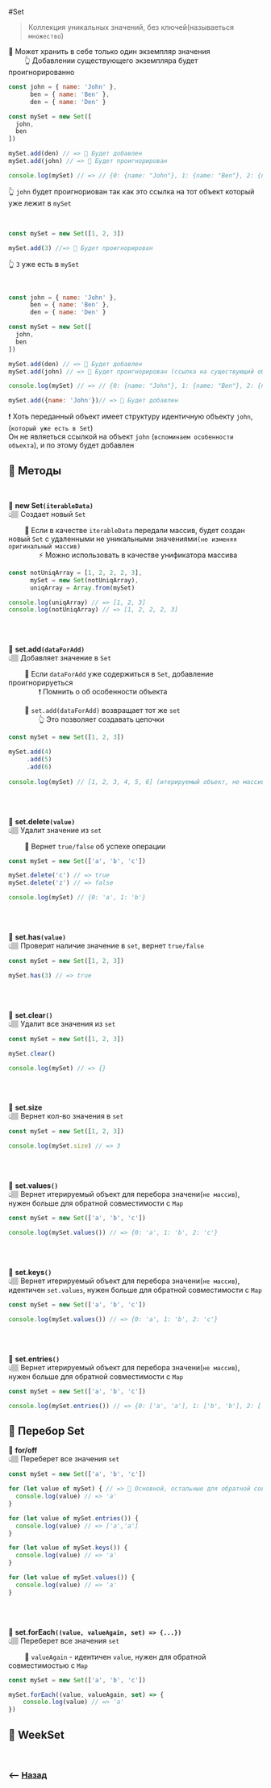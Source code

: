 #Set
> Коллекция уникальных значений, без ключей(называеться `множество`)

🔹 Может хранить в себе только один экземпляр значения  
&emsp;&emsp; 👆 Добавлении существующего экземпляра будет проигнорированно           
```javascript
const john = { name: 'John' },
      ben = { name: 'Ben' },
      den = { name: 'Den' }

const mySet = new Set([
  john,
  ben
])

mySet.add(den) // => 🎯 Будет добавлен
mySet.add(john) // => 🎯 Будет проигнорирован

console.log(mySet) // => // {0: {name: "John"}, 1: {name: "Ben"}, 2: {name: "Den"}}
```
👆 `john` будет проигнориован так как  это ссылка на тот объект который уже лежит в `mySet`

<br>

```javascript
const mySet = new Set([1, 2, 3])

mySet.add(3) //=> 🎯 Будет проигнорирован
```
👆 `3` уже есть в `mySet`

<br>

```javascript
const john = { name: 'John' },
      ben = { name: 'Ben' },
      den = { name: 'Den' }

const mySet = new Set([
  john,
  ben
])

mySet.add(den) // => 🎯 Будет добавлен
mySet.add(john) // => 🎯 Будет проигнорирован (ссылка на существующий объект)

console.log(mySet) // => // {0: {name: "John"}, 1: {name: "Ben"}, 2: {name: "Den"}}

mySet.add({name: 'John'})// => 🎯 Будет добавлен
```
❗ Хоть переданный объект имеет структуру идентичную объекту `john`, (`который уже есть в Set`)  
Он не являеться ссылкой на объект `john` (`вспоминаем особенности объекта`), и по этому будет добавлен

## 🚩 Методы

<br>

💠 **new Set`(iterableData)`**   
👆🏽 Создает новый `Set`

&emsp;&emsp; 🔹 Если в качестве `iterableData` передали массив, будет создан новый `Set` с удаленными не уникальными значениями`(не изменяя оригинальный массив)`  
&emsp;&emsp;&emsp;&emsp; ⚡ Можно использовать в качестве унификатора массива
```javascript
const notUniqArray = [1, 2, 2, 2, 3],
      mySet = new Set(notUniqArray),
      uniqArray = Array.from(mySet) 

console.log(uniqArray) // => [1, 2, 3]
console.log(notUniqArray) // => [1, 2, 2, 2, 3]
```       
 
<br>
<br>

💠 **set.add`(dataForAdd)`**   
👆🏽 Добавляет значение в `Set`

&emsp;&emsp; 🔹 Если `dataForAdd` уже содержиться в `Set`, добавление проигнорируеться  
&emsp;&emsp;&emsp;&emsp; ❗ Помнить о об особенности объекта    

&emsp;&emsp; 🔹 `set.add(dataForAdd)` возвращает тот же `set`  
&emsp;&emsp;&emsp;&emsp; 👆 Это позволяет создавать цепочки      
```javascript
const mySet = new Set([1, 2, 3])

mySet.add(4)
     .add(5)
     .add(6)
     
console.log(mySet) // [1, 2, 3, 4, 5, 6] (итерируемый объект, не массив)
```

<br>
<br>

💠 **set.delete`(value)`**   
👆🏽 Удалит значение из `set`

&emsp;&emsp; 🔹 Вернет `true/false` об успехе операции       

```javascript
const mySet = new Set(['a', 'b', 'c'])

mySet.delete('c') // => true
mySet.delete('z') // => false

console.log(mySet) // {0: 'a', 1: 'b'}
```

<br>
<br>

💠 **set.has`(value)`**   
👆🏽 Проверит наличие значение в `set`, вернет `true/false`

```javascript
const mySet = new Set([1, 2, 3])

mySet.has(3) // => true
```

<br>
<br>

💠 **set.clear`()`**   
👆🏽 Удалит все значения из `set`

```javascript
const mySet = new Set([1, 2, 3])

mySet.clear()

console.log(mySet) // => {}
```

<br><br>

💠 **set.size**   
👆🏽 Вернет кол-во значения в `set`
```javascript
const mySet = new Set([1, 2, 3])

console.log(mySet.size) // => 3 
```

<br><br>

💠 **set.values`()`**   
👆🏽 Вернет итерируемый объект для перебора значени(`не массив`), нужен больше для обратной совместимости с `Map`

```javascript
const mySet = new Set(['a', 'b', 'c'])

console.log(mySet.values()) // => {0: 'a', 1: 'b', 2: 'c'}
```

<br><br>

💠 **set.keys`()`**   
👆🏽 Вернет итерируемый объект для перебора значени(`не массив`), идентичен `set.values`, нужен больше для обратной совместимости с `Map`

```javascript
const mySet = new Set(['a', 'b', 'c'])

console.log(mySet.values()) // => {0: 'a', 1: 'b', 2: 'c'}
```

<br><br>

💠 **set.entries`()`**   
👆🏽 Вернет итерируемый объект для перебора значени(`не массив`), нужен больше для обратной совместимости с `Map`

```javascript
const mySet = new Set(['a', 'b', 'c'])

console.log(mySet.entries()) // => {0: ['a', 'a'], 1: ['b', 'b'], 2: ['c', 'c']}
```

## 🚩 Перебор Set

💠 **for/off**   
👆🏽 Переберет все значения `set`

```javascript
const mySet = new Set(['a', 'b', 'c'])

for (let value of mySet) { // => 🎯 Основной, остальные для обратной совместимости с Map
  console.log(value) // => 'a'
}

for (let value of mySet.entries()) {
  console.log(value) // => ['a','a']
}

for (let value of mySet.keys()) {
  console.log(value) // => 'a'
}

for (let value of mySet.values()) {
  console.log(value) // => 'a'
}
```

<br><br>

💠 **set.forEach`((value, valueAgain, set) => {...})`**   
👆🏽 Переберет все значения `set`

&emsp;&emsp; 🔹 `valueAgain` - идентичен `value`, нужен для обратной совместимостью с `Map` 

```javascript
const mySet = new Set(['a', 'b', 'c'])

mySet.forEach((value, valueAgain, set) => {
    console.log(value) // => 'a'
})
```

## 🚩 WeekSet



<br>

### ⟵ **<a href="../../readme.md">Назад</a>**